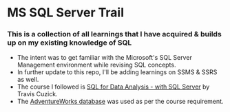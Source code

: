 # MS SQL Server Trail
### This is a collection of all learnings that I have acquired & builds up on my existing knowledge of SQL
* The intent was to get familiar with the Microsoft's SQL Server Management environment while revising SQL concepts.
* In further update to this repo, I'll be adding learnings on SSMS & SSRS as well.
* The course I followed is [SQL for Data Analysis - with SQL Server](https://www.udemy.com/course/sql-basics-crash-course-with-sql-server/) by Travis Cuzick.
* The [AdventureWorks database](https://learn.microsoft.com/en-us/sql/samples/adventureworks-install-configure?view=sql-server-ver16&tabs=ssms) was used as per the course requirement.
